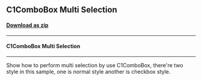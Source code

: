 ## C1ComboBox Multi Selection
#### [Download as zip](https://downgit.github.io/#/home?url=https://github.com/GrapeCity/ComponentOne-WPF-Samples/tree/master/\NET_4.5.2\C1.WPF\CS\C1ComboBoxMutliSelectionSample)
____
#### C1ComboBox Multi Selection
____
Show how to perform multi selection by use C1ComboBox, there're two style in this sample, one is normal style another is checkbox style. 
